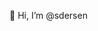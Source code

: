 👋 Hi, I’m @sdersen

<!---
sdersen/sdersen is a ✨ special ✨ repository because its `README.md` (this file) appears on your GitHub profile.
You can click the Preview link to take a look at your changes.
--->
